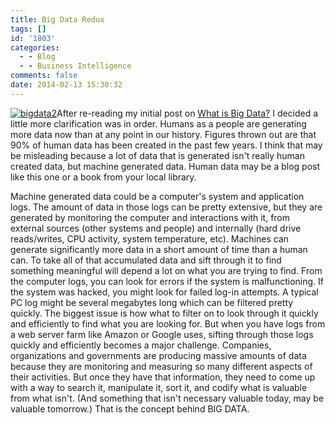 ```yaml
---
title: Big Data Redux
tags: []
id: '1803'
categories:
  - - Blog
  - - Business Intelligence
comments: false
date: 2014-02-13 15:30:32
---
```


[![bigdata2](http://edpflager.com/wp-content/uploads/2013/04/bigdata2-200x300.jpg)](http://edpflager.com/wp-content/uploads/2013/04/bigdata2.jpg)After re-reading my initial post on [What is Big Data?](http://edpflager.com/?p=1473 "What the Heck is BIG DATA?") I decided a little more clarification was in order. Humans as a people are generating more data now than at any point in our history. Figures thrown out are that 90% of human data has been created in the past few years. I think that may be misleading because a lot of data that is generated isn't really human created data, but machine generated data. Human data may be a blog post like this one or a book from your local library.
<!-- more -->
Machine generated data could be a computer's system and application logs. The amount of data in those logs can be pretty extensive, but they are generated by monitoring the computer and interactions with it, from external sources (other systems and people) and internally (hard drive reads/writes, CPU activity, system temperature, etc). Machines can generate significantly more data in a short amount of time than a human can. To take all of that accumulated data and sift through it to find something meaningful will depend a lot on what you are trying to find. From the computer logs, you can look for errors if the system is malfunctioning. If the system was hacked, you might look for failed log-in attempts. A typical PC log might be several megabytes long which can be filtered pretty quickly. The biggest issue is how what to filter on to look through it quickly and efficiently to find what you are looking for. But when you have logs from a web server farm like Amazon or Google uses, sifting through those logs quickly and efficiently becomes a major challenge. Companies, organizations and governments are producing massive amounts of data because they are monitoring and measuring so many different aspects of their activities. But once they have that information, they need to come up with a way to search it, manipulate it, sort it, and codify what is valuable from what isn't. (And something that isn't necessary valuable today, may be valuable tomorrow.) That is the concept behind BIG DATA.